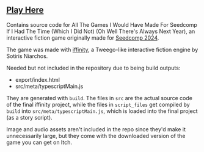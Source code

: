 ## [Play Here](https://kanderwund.itch.io/ifdb)

Contains source code for All The Games I Would Have Made For Seedcomp If I Had The Time (Which I Did Not) (Oh Well There's Always Next Year), an interactive fiction game originally made for [Seedcomp 2024](https://itch.io/jam/seedcomp24-sprouting-round).

The game was made with <a href="https://github.com/zehanort/iffinity">iffinity</a>, a Tweego-like interactive fiction engine by Sotiris Niarchos.

Needed but not included in the repository due to being build outputs:

* export/index.html
* src/meta/typescriptMain.js

They are generated with `build`. The files in `src` are the actual source code of the final iffinity project, while the files in `script_files` get compiled by `build` into `src/meta/typescriptMain.js`, which is loaded into the final project (as a story script).

Image and audio assets aren't included in the repo since they'd make it unnecessarily large, but they come with the downloaded version of the game you can get on Itch.
